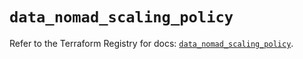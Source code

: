 # `data_nomad_scaling_policy`

Refer to the Terraform Registry for docs: [`data_nomad_scaling_policy`](https://registry.terraform.io/providers/hashicorp/nomad/2.1.0/docs/data-sources/scaling_policy).

